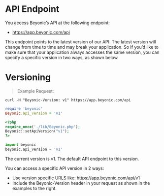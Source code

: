 # API Endpoint

You access Beyonic’s API at the following endpoint:

* https://app.beyonic.com/api

This endpoint points to the latest version of our API. The latest version will change from time to time and may break your application. So If you’d like to make sure that your application always accesses the same version, you can specify a specific version in two ways, as shown below.

# Versioning

> Example Request:

```shell
curl -H "Beyonic-Version: v1" https://app.beyonic.com/api
```

```ruby
require 'beyonic'
Beyonic.api_version = 'v1'
```

```php
<?php
require_once('./lib/Beyonic.php');
Beyonic::setApiVersion("v1");
?>
```

```python
import beyonic
beyonic.api_version = 'v1'
```

The current version is v1. The default API endpoint to this version.

You can access a specific API version in 2 ways:

* Use version specific URLS like: https://app.beyonic.com/api/v1
* Include the Beyonic-Version header in your request as shown in the examples to the right.

